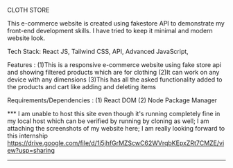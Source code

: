 CLOTH STORE

This e-commerce website is created using fakestore API to demonstrate my front-end development skills. I have tried to keep it minimal and modern website look.

Tech Stack:
React JS, Tailwind CSS, API, Advanced JavaScript, 

Features : 
(1)This is a responsive e-commerce website using fake store api and showing filtered products which are for clothing
(2)It can work on any device with any dimensions
(3)This has all the asked functionality added to the products and cart like adding and deleting items

Requirements/Dependencies :
(1) React DOM 
(2) Node Package Manager 

*** I am unable to host this site even though it's running completely fine in my local host which can be verified by running by cloning as well; I am attaching the screenshots of my website here; I am really looking forward to this internship 
https://drive.google.com/file/d/1i5jhfGrMZScwC62WVrqbKEpxZRt7CMZE/view?usp=sharing
***

